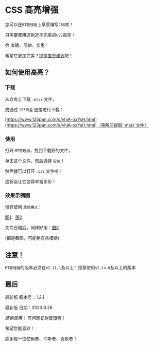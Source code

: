 # CSS 高亮增强

您可以在`MT管理器`上享受编写`CSS`啦！

只需要使用这款近乎完美的`CSS`高亮！

😳 准确、简单、实用！

希望它更加完美？[提提宝贵建议](https://github.com/teaSummer/CSS_HighLight/issues/new)吧！

## 如何使用高亮？

### 下载

从仓库上下载 `.mtsx` 文件，

或通过 `123云盘` 链接进行下载：

[https://www.123pan.com/s/vhjA-oxYsH.html](https://www.123pan.com/s/vhjA-oxYsH.html)（需解压提取`.mtsx`文件）

### 使用

打开 `MT管理器`，找到下载好的文件，

单击这个文件，然后选择 `安装`！

然后就可以打开 `.css` 文件啦！

这将会让它变得丰富多彩！

### 效果示例图

推荐使用 `黑暗模式`：

[图1](https://img1.imgtp.com/2023/09/24/GfRqDviy.jpg)、[图2](https://img1.imgtp.com/2023/09/24/sTx601tz.jpg)

文件压缩后，同样好用：[图3](https://img1.imgtp.com/2023/09/24/CHopeDrK.jpg)

(都是截图，可能稍有些模糊)

## 注意！

`MT管理器`的版本必须在`v2.11.1`及以上！推荐使用`v2.14.0`及以上的版本

## 最后

最新版 版本号：1.2.1

最新版 日期：2023.9.26

*感谢使用！* 有问题记得[反馈](https://github.com/teaSummer/CSS_HighLight/issues/new)喔！

希望您能喜欢！

感谢每一位使用者、聆听者、贡献者！
